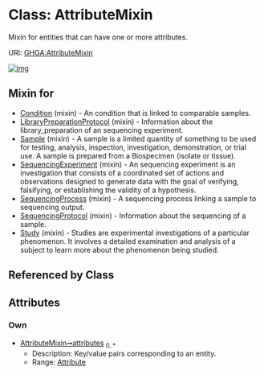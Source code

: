 
# Class: AttributeMixin


Mixin for entities that can have one or more attributes.

URI: [GHGA:AttributeMixin](https://w3id.org/GHGA/AttributeMixin)


[![img](https://yuml.me/diagram/nofunky;dir:TB/class/[Attribute]<attributes%200..*-++[AttributeMixin],[Study]uses%20-.->[AttributeMixin],[SequencingProtocol]uses%20-.->[AttributeMixin],[SequencingProcess]uses%20-.->[AttributeMixin],[SequencingExperiment]uses%20-.->[AttributeMixin],[Sample]uses%20-.->[AttributeMixin],[LibraryPreparationProtocol]uses%20-.->[AttributeMixin],[Condition]uses%20-.->[AttributeMixin],[Study],[SequencingProtocol],[SequencingProcess],[SequencingExperiment],[Sample],[LibraryPreparationProtocol],[Condition],[Attribute])](https://yuml.me/diagram/nofunky;dir:TB/class/[Attribute]<attributes%200..*-++[AttributeMixin],[Study]uses%20-.->[AttributeMixin],[SequencingProtocol]uses%20-.->[AttributeMixin],[SequencingProcess]uses%20-.->[AttributeMixin],[SequencingExperiment]uses%20-.->[AttributeMixin],[Sample]uses%20-.->[AttributeMixin],[LibraryPreparationProtocol]uses%20-.->[AttributeMixin],[Condition]uses%20-.->[AttributeMixin],[Study],[SequencingProtocol],[SequencingProcess],[SequencingExperiment],[Sample],[LibraryPreparationProtocol],[Condition],[Attribute])

## Mixin for

 * [Condition](Condition.md) (mixin)  - An condition that is linked to comparable samples.
 * [LibraryPreparationProtocol](LibraryPreparationProtocol.md) (mixin)  - Information about the library_preparation of an sequencing experiment.
 * [Sample](Sample.md) (mixin)  - A sample is a limited quantity of something to be used for testing, analysis, inspection, investigation, demonstration, or trial use. A sample is prepared from a Biospecimen (isolate or tissue).
 * [SequencingExperiment](SequencingExperiment.md) (mixin)  - An sequencing experiment is an investigation that consists of a coordinated set of actions and observations designed to generate data with the goal of verifying, falsifying, or establishing the validity of a hypothesis.
 * [SequencingProcess](SequencingProcess.md) (mixin)  - A sequencing process linking a sample to sequencing output.
 * [SequencingProtocol](SequencingProtocol.md) (mixin)  - Information about the sequencing of a sample.
 * [Study](Study.md) (mixin)  - Studies are experimental investigations of a particular phenomenon. It involves a detailed examination and analysis of a subject to learn more about the phenomenon being studied.

## Referenced by Class


## Attributes


### Own

 * [AttributeMixin➞attributes](AttributeMixin_attributes.md)  <sub>0..\*</sub>
     * Description: Key/value pairs corresponding to an entity.
     * Range: [Attribute](Attribute.md)
